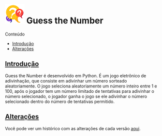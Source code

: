 ![logo][] Guess the Number
===============

Conteúdo
* [Introdução][lk-introducao]
* [Alterações][lk-alteracoes]

[lk-introducao]: #introdução
[lk-alteracoes]: #alterações

[Introdução][lk-introducao]
----------

Guess the Number é desenvolvido em Python. É um jogo eletrônico de adivinhação, que consiste em adivinhar um número sorteado aleatoriamente. O jogo seleciona aleatoriamente um número inteiro entre 1 e 100, após o jogador tem um número limitado de tentativas para adivinhar o número selecionado, o jogador ganha o jogo se ele adivinhar o número selecionado dentro do número de tentativas permitido.

[logo]: https://raw.githubusercontent.com/MrAndreLuiz/Guess-the-Number/main/logo/logo_64.png "Logo"

[Alterações][lk-alteracoes]
----------

Você pode ver um histórico com as alterações de cada versão [aqui][ls-alteracoes].

[ls-alteracoes]: https://github.com/MrAndreLuiz/Guess-the-Number/blob/master/CHANGELOG.md